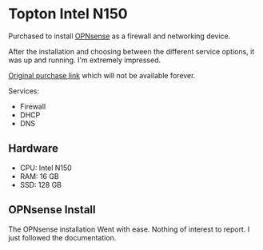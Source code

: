 # Topton Intel N150

Purchased to install [OPNsense](https://opnsense.org/) as a firewall and networking device.

After the installation and choosing between the different service options, it was up and running. I'm extremely impressed.

[Original purchase link](https://www.aliexpress.com/item/1005004360072281.html?spm=a2g0o.order_list.order_list_main.22.22471802iQDeCU) which will not be available forever.

Services:

- Firewall
- DHCP
- DNS

## Hardware

- CPU: Intel N150
- RAM: 16 GB
- SSD: 128 GB

## OPNsense Install

The OPNsense installation Went with ease. Nothing of interest to report. I just followed the documentation.
